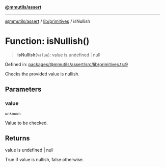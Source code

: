 [**@mmutils/assert**](../../../README.md)

***

[@mmutils/assert](../../../modules.md) / [lib/primitives](../README.md) / isNullish

# Function: isNullish()

> **isNullish**(`value`): value is undefined \| null

Defined in: [packages/@mmutils/assert/src/lib/primitives.ts:9](https://github.com/mastermind-0xff/-mm-monorepo/blob/3e4b2477717eab2e4a04b9b069db2113414b3f32/packages/@mmutils/assert/src/lib/primitives.ts#L9)

Checks the provided value is nullish.

## Parameters

### value

`unknown`

Value to be checked.

## Returns

value is undefined \| null

True if value is nullish, false otherwise.
